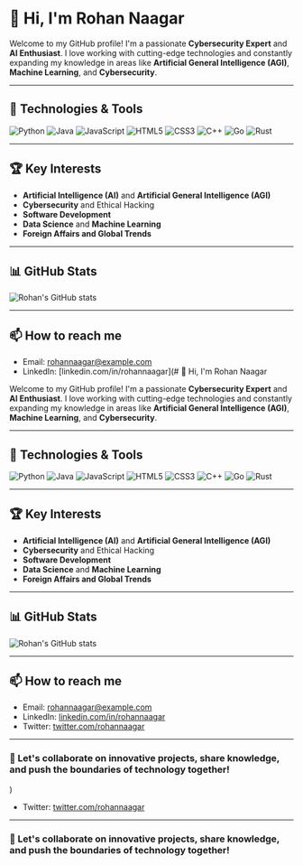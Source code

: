 # 👋 Hi, I'm Rohan Naagar

Welcome to my GitHub profile! I'm a passionate **Cybersecurity Expert** and **AI Enthusiast**. I love working with cutting-edge technologies and constantly expanding my knowledge in areas like **Artificial General Intelligence (AGI)**, **Machine Learning**, and **Cybersecurity**. 

---

## 🔧 Technologies & Tools

![Python](https://img.shields.io/badge/-Python-333333?style=flat&logo=python)
![Java](https://img.shields.io/badge/-Java-333333?style=flat&logo=Java)
![JavaScript](https://img.shields.io/badge/-JavaScript-333333?style=flat&logo=javascript)
![HTML5](https://img.shields.io/badge/-HTML5-333333?style=flat&logo=html5)
![CSS3](https://img.shields.io/badge/-CSS3-333333?style=flat&logo=css3)
![C++](https://img.shields.io/badge/-C++-333333?style=flat&logo=cplusplus)
![Go](https://img.shields.io/badge/-Go-333333?style=flat&logo=go)
![Rust](https://img.shields.io/badge/-Rust-333333?style=flat&logo=rust)

---

## 🏆 Key Interests
- **Artificial Intelligence (AI)** and **Artificial General Intelligence (AGI)**
- **Cybersecurity** and Ethical Hacking
- **Software Development**
- **Data Science** and **Machine Learning**
- **Foreign Affairs and Global Trends**

---

## 📊 GitHub Stats

![Rohan's GitHub stats](https://github-readme-stats.vercel.app/api?username=rohan-naagar&show_icons=true&theme=radical)

---

## 📫 How to reach me

- Email: [rohannaagar@example.com](mailto:rohannaagar@example.com)
- LinkedIn: [linkedin.com/in/rohannaagar](# 👋 Hi, I'm Rohan Naagar

Welcome to my GitHub profile! I'm a passionate **Cybersecurity Expert** and **AI Enthusiast**. I love working with cutting-edge technologies and constantly expanding my knowledge in areas like **Artificial General Intelligence (AGI)**, **Machine Learning**, and **Cybersecurity**. 

---

## 🔧 Technologies & Tools

![Python](https://img.shields.io/badge/-Python-333333?style=flat&logo=python)
![Java](https://img.shields.io/badge/-Java-333333?style=flat&logo=Java)
![JavaScript](https://img.shields.io/badge/-JavaScript-333333?style=flat&logo=javascript)
![HTML5](https://img.shields.io/badge/-HTML5-333333?style=flat&logo=html5)
![CSS3](https://img.shields.io/badge/-CSS3-333333?style=flat&logo=css3)
![C++](https://img.shields.io/badge/-C++-333333?style=flat&logo=cplusplus)
![Go](https://img.shields.io/badge/-Go-333333?style=flat&logo=go)
![Rust](https://img.shields.io/badge/-Rust-333333?style=flat&logo=rust)

---

## 🏆 Key Interests
- **Artificial Intelligence (AI)** and **Artificial General Intelligence (AGI)**
- **Cybersecurity** and Ethical Hacking
- **Software Development**
- **Data Science** and **Machine Learning**
- **Foreign Affairs and Global Trends**

---

## 📊 GitHub Stats

![Rohan's GitHub stats](https://github-readme-stats.vercel.app/api?username=rohan-naagar&show_icons=true&theme=radical)

---

## 📫 How to reach me

- Email: [rohannaagar@example.com](mailto:rohan150907@gmail.com)
- LinkedIn: [linkedin.com/in/rohannaagar](https://linkedin.com/in/rohannaagar)
- Twitter: [twitter.com/rohannaagar](https://twitter.com/rohannaagar)

---

### 🌟 Let's collaborate on innovative projects, share knowledge, and push the boundaries of technology together!
)
- Twitter: [twitter.com/rohannaagar](https://twitter.com/chrohangurjar15)

---

### 🌟 Let's collaborate on innovative projects, share knowledge, and push the boundaries of technology together!
